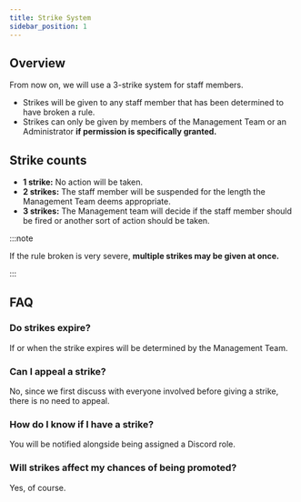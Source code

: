 ```yaml
---
title: Strike System
sidebar_position: 1
---
```

## Overview
From now on, we will use a 3-strike system for staff members.
* Strikes will be given to any staff member that has been determined to have broken a rule.
* Strikes can only be given by members of the Management Team or an Administrator **if permission is specifically granted.**
## Strike counts
* **1 strike:** No action will be taken.
* **2 strikes:** The staff member will be suspended for the length the Management Team deems appropriate.
* **3 strikes:** The Management team will decide if the staff member should be fired or another sort of action should be taken.

:::note

If the rule broken is very severe, **multiple strikes may be given at once.**

:::

## FAQ

### Do strikes expire?
If or when the strike expires will be determined by the Management Team.

### Can I appeal a strike?
No, since we first discuss with everyone involved before giving a strike, there is no need to appeal.

### How do I know if I have a strike?
You will be notified alongside being assigned a Discord role.

### Will strikes affect my chances of being promoted?
Yes, of course.